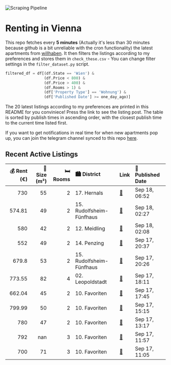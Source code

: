 ![Scraping Pipeline](https://github.com/AthomsG/renting-in-vienna/actions/workflows/run_pipeline.yml/badge.svg)


# Renting in Vienna

This repo fetches every **5 minutes** (Actually it's less than 30 minutes because github is a bit unreliable with the cron functionality) the latest apartments from [willhaben](https://www.willhaben.at/).
It then filters the listings according to my preferences and stores them in `check_these.csv` - You can change filter settings in the `filter_dataset.py` script.

```python
filtered_df = df[(df.State == 'Wien') & 
                 (df.Price < 800) &
                 (df.Price > 400) &
                 (df.Rooms > 1) &
                 (df['Property Type'] == 'Wohnung') &
                 (df['Published Date'] >= one_day_ago)]
```

The 20 latest listings according to my preferences are printed in this README for you conviniece! Press the link to see the listing post.
The table is sorted by publish times in ascending order, with the closest publish time to the current time listed first.

If you want to get notifications in real time for when new apartments pop up, you can join the telegram channel synced to this repo [here](https://t.me/+1HPAYOf5BSsyNTlk).

## Recent Active Listings

|   💰 Rent (€) |   📏 Size (m²) |   🛏️ Rooms | 🏙️ District              | Link                                                                                                                                                                                                              | 📅 Published Date   |
|-------------:|--------------:|-----------:|:-------------------------|:------------------------------------------------------------------------------------------------------------------------------------------------------------------------------------------------------------------|:-------------------|
|       730    |            55 |          2 | 17. Hernals              | [🔗](https://www.willhaben.at/iad/immobilien/d/mietwohnungen/wien/wien-1170-hernals/privat-vermietung-wundersch%C3%B6n-erstbezug-ruhelage-1320705046/)                                                             | Sep 18, 06:52      |
|       574.81 |            49 |          2 | 15. Rudolfsheim-Fünfhaus | [🔗](https://www.willhaben.at/iad/immobilien/d/mietwohnungen/wien/wien-1150-rudolfsheim-f%C3%BCnfhaus/anfragen-nur-schriftlich:-gepflegte-2-zimmer-altbauwohnung-in-guter-lage-%28unbefristet%29-1654586350/)      | Sep 18, 02:27      |
|       580    |            42 |          2 | 12. Meidling             | [🔗](https://www.willhaben.at/iad/immobilien/d/mietwohnungen/wien/wien-1120-meidling/single-oder-p%C3%A4rchenwohnung-unbefristet-1826117148/)                                                                      | Sep 18, 02:08      |
|       552    |            49 |          2 | 14. Penzing              | [🔗](https://www.willhaben.at/iad/immobilien/d/mietwohnungen/wien/wien-1140-penzing/nachmieter-gemeindewohnung-1761149382/)                                                                                        | Sep 17, 20:37      |
|       679.8  |            53 |          2 | 15. Rudolfsheim-Fünfhaus | [🔗](https://www.willhaben.at/iad/immobilien/d/mietwohnungen/wien/wien-1150-rudolfsheim-f%C3%BCnfhaus/grangasse%21-2-zimmer-balkonhit%21-anfragen-nur-per-maill%21-openhouse-am-19.9.-13:00-13:20-uhr-1106905117/) | Sep 17, 20:26      |
|       773.55 |            82 |          4 | 02. Leopoldstadt         | [🔗](https://www.willhaben.at/iad/immobilien/d/mietwohnungen/wien/wien-1020-leopoldstadt/direktvergabe-einer-gemeindewohnung-wohnticket-bis-31.03.2019-4-zimmer-996520161/)                                        | Sep 17, 18:11      |
|       662.04 |            45 |          2 | 10. Favoriten            | [🔗](https://www.willhaben.at/iad/immobilien/d/mietwohnungen/wien/wien-1100-favoriten/provisionsfrei:-unbefristeter-45m%C2%B2-altbau-mit-2-zimmern-und-einbauk%C3%BCche---u1-n%C3%A4he%21-1680136189/)             | Sep 17, 17:45      |
|       799.99 |            50 |          2 | 10. Favoriten            | [🔗](https://www.willhaben.at/iad/immobilien/d/mietwohnungen/wien/wien-1100-favoriten/2-zimmer-neubauwohnung-inkl-k%C3%BCche-loggia-au%C3%9Fenfl%C3%A4che-und-kellerabteil-/-hs17-top-a-11-856988592/)             | Sep 17, 15:15      |
|       780    |            47 |          2 | 10. Favoriten            | [🔗](https://www.willhaben.at/iad/immobilien/d/mietwohnungen/wien/wien-1100-favoriten/helle-2-zimmerwohnung-im-sonnwendviertel-2102028419/)                                                                        | Sep 17, 13:17      |
|       792    |           nan |          3 | 10. Favoriten            | [🔗](https://www.willhaben.at/iad/immobilien/d/mietwohnungen/wien/wien-1100-favoriten/wohnen-am-wienerberg---beste-lage-im-s%C3%BCden-von-wien-1474378946/)                                                        | Sep 17, 11:57      |
|       700    |            71 |          3 | 10. Favoriten            | [🔗](https://www.willhaben.at/iad/immobilien/d/mietwohnungen/wien/wien-1100-favoriten/erstbezug-n%C3%A4he-spinnerin-am-kreuz-1820583343/)                                                                          | Sep 17, 11:05      |
